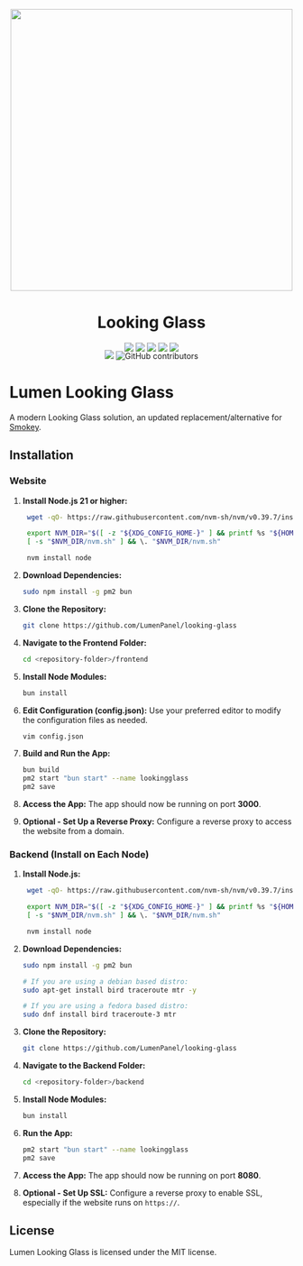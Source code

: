 <p align="center" style="margin-bottom:35px;">
    <picture>
      <source width="500px" media="(prefers-color-scheme: dark)" srcset="https://gist.githubusercontent.com/OlekAleksander/6354a810176f537e4d629f08755a5c7f/raw/4fb6f00040edc7a6594cd20bfa5a874247569034/logo_dark.svg">
      <source width="500px" media="(prefers-color-scheme: light)" srcset="https://gist.githubusercontent.com/OlekAleksander/6354a810176f537e4d629f08755a5c7f/raw/4fb6f00040edc7a6594cd20bfa5a874247569034/logo.svg">
      <img width="500px" src="https://gist.githubusercontent.com/OlekAleksander/6354a810176f537e4d629f08755a5c7f/raw/4fb6f00040edc7a6594cd20bfa5a874247569034/logo.svg">
    </picture>
    <h1 align="center">Looking Glass</h1>
</p>

<p align="center">
    <img src="https://img.shields.io/badge/Next-black?style=for-the-badge&logo=next.js&logoColor=white" />
            <img src="https://img.shields.io/badge/honojs-e36002.svg?style=for-the-badge&logo=hono&logoColor=white" />
    <img src="https://img.shields.io/badge/typescript-%23007ACC.svg?style=for-the-badge&logo=typescript&logoColor=white" />
    <img src="https://img.shields.io/badge/tailwindcss-%2338B2AC.svg?style=for-the-badge&logo=tailwind-css&logoColor=white" />
    <img src="https://img.shields.io/badge/radix%20ui-161618.svg?style=for-the-badge&logo=radix-ui&logoColor=white" />

</p>

<p align="center" style="margin-top:-20px;">
    <img src="https://img.shields.io/github/commits-since/lumenpanel/looking-glass/latest?style=for-the-badge">
    <img alt="GitHub contributors" src="https://img.shields.io/github/contributors-anon/lumenpanel/looking-glass?style=for-the-badge">
<p>

# Lumen Looking Glass

A modern Looking Glass solution, an updated replacement/alternative for [Smokey](https://github.com/KittensAreDaBest/smokey).

## Installation

### Website

1. **Install Node.js 21 or higher:**

   ```sh
    wget -qO- https://raw.githubusercontent.com/nvm-sh/nvm/v0.39.7/install.sh | bash

    export NVM_DIR="$([ -z "${XDG_CONFIG_HOME-}" ] && printf %s "${HOME}/.nvm" || printf %s "${XDG_CONFIG_HOME}/nvm")"
    [ -s "$NVM_DIR/nvm.sh" ] && \. "$NVM_DIR/nvm.sh"

    nvm install node
   ```

2. **Download Dependencies:**

   ```sh
   sudo npm install -g pm2 bun
   ```

3. **Clone the Repository:**

   ```sh
   git clone https://github.com/LumenPanel/looking-glass
   ```

4. **Navigate to the Frontend Folder:**

   ```sh
   cd <repository-folder>/frontend
   ```

5. **Install Node Modules:**

   ```sh
   bun install
   ```

6. **Edit Configuration (config.json):**
   Use your preferred editor to modify the configuration files as needed.

   ```sh
   vim config.json
   ```

7. **Build and Run the App:**

   ```sh
   bun build
   pm2 start "bun start" --name lookingglass
   pm2 save
   ```

8. **Access the App:**
   The app should now be running on port **3000**.

9. **Optional - Set Up a Reverse Proxy:**
   Configure a reverse proxy to access the website from a domain.

### Backend (Install on Each Node)

1. **Install Node.js:**

   ```sh
    wget -qO- https://raw.githubusercontent.com/nvm-sh/nvm/v0.39.7/install.sh | bash

    export NVM_DIR="$([ -z "${XDG_CONFIG_HOME-}" ] && printf %s "${HOME}/.nvm" || printf %s "${XDG_CONFIG_HOME}/nvm")"
    [ -s "$NVM_DIR/nvm.sh" ] && \. "$NVM_DIR/nvm.sh"

    nvm install node
   ```

2. **Download Dependencies:**

   ```sh
   sudo npm install -g pm2 bun

   # If you are using a debian based distro:
   sudo apt-get install bird traceroute mtr -y

   # If you are using a fedora based distro:
   sudo dnf install bird traceroute-3 mtr
   ```

3. **Clone the Repository:**

   ```sh
   git clone https://github.com/LumenPanel/looking-glass
   ```

4. **Navigate to the Backend Folder:**

   ```sh
   cd <repository-folder>/backend
   ```

5. **Install Node Modules:**

   ```sh
   bun install
   ```

6. **Run the App:**

   ```sh
   pm2 start "bun start" --name lookingglass
   pm2 save
   ```

7. **Access the App:**
   The app should now be running on port **8080**.

8. **Optional - Set Up SSL:**
   Configure a reverse proxy to enable SSL, especially if the website runs on `https://`.

## License

Lumen Looking Glass is licensed under the MIT license.
